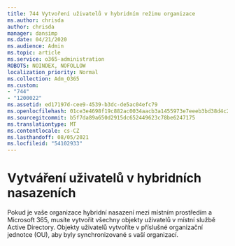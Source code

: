 ```yaml
---
title: 744 Vytvoření uživatelů v hybridním režimu organizace
ms.author: chrisda
author: chrisda
manager: dansimp
ms.date: 04/21/2020
ms.audience: Admin
ms.topic: article
ms.service: o365-administration
ROBOTS: NOINDEX, NOFOLLOW
localization_priority: Normal
ms.collection: Adm_O365
ms.custom:
- "744"
- "1200022"
ms.assetid: ed17197d-cee9-4539-b3dc-de5ac04efc79
ms.openlocfilehash: 01ce3e4698f19c882ac0034aacb3a1455973e7eeeb3bd38d4c28a0070d739405
ms.sourcegitcommit: b5f7da89a650d2915dc652449623c78be6247175
ms.translationtype: MT
ms.contentlocale: cs-CZ
ms.lasthandoff: 08/05/2021
ms.locfileid: "54102933"
---
```

# <a name="create-users-in-hybrid-deployments"></a>Vytváření uživatelů v hybridních nasazeních

Pokud je vaše organizace hybridní nasazení mezi místním prostředím a Microsoft 365, musíte vytvořit všechny objekty uživatelů v místní službě Active Directory. Objekty uživatelů vytvoříte v příslušné organizační jednotce (OU), aby byly synchronizované s vaší organizací.
